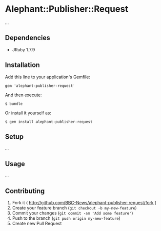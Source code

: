 # Alephant::Publisher::Request

...

## Dependencies

- JRuby 1.7.9

## Installation

Add this line to your application's Gemfile:

    gem 'alephant-publisher-request'

And then execute:

    $ bundle

Or install it yourself as:

    $ gem install alephant-publisher-request

## Setup

...

## Usage

...

## Contributing

1. Fork it ( http://github.com/BBC-News/alephant-publisher-request/fork )
2. Create your feature branch (`git checkout -b my-new-feature`)
3. Commit your changes (`git commit -am 'Add some feature'`)
4. Push to the branch (`git push origin my-new-feature`)
5. Create new Pull Request

